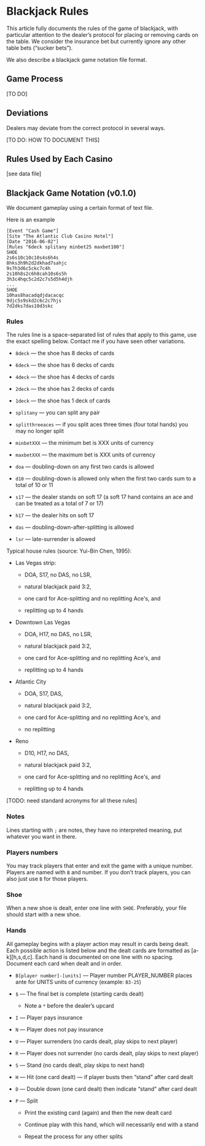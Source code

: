 Blackjack Rules
===============

This article fully documents the rules of the game of blackjack, with particular
attention to the dealer’s protocol for placing or removing cards on the table.
We consider the insurance bet but currently ignore any other table bets (“sucker
bets”).

We also describe a blackjack game notation file format.

Game Process
------------

[TO DO]

Deviations
----------

Dealers may deviate from the correct protocol in several ways.

[TO DO: HOW TO DOCUMENT THIS]

Rules Used by Each Casino
-------------------------

[see data file]

Blackjack Game Notation (v0.1.0)
--------------------------------

We document gameplay using a certain format of text file.

Here is an example

~~~~~~~~~~~~~~~~~~~~~~~~~~~~~~~~~~~~~~~~~~~~~~~~~~~~~~~~~~~~~~~~~~~~~~~~~~~~~~~~
[Event "Cash Game"]
[Site "The Atlantic Club Casino Hotel"]
[Date "2016-06-02"]
[Rules "6deck splitany minbet25 maxbet100"]
SHOE
2s6s10c10c10s4s6h4s
8hks3h9h2d2dkhad7sahjc
9s7h3d6c5ckc7c4h
2s10h8s2c6h8cah10s6s5h
3h3c4hqc5c2d2c7s5d5h4djh
...
SHOE
10has8hacadqdjdacacqc
9djc5s9skd2c6c2c7hjs
7d2dks7das10d3skc
~~~~~~~~~~~~~~~~~~~~~~~~~~~~~~~~~~~~~~~~~~~~~~~~~~~~~~~~~~~~~~~~~~~~~~~~~~~~~~~~

### Rules

The rules line is a space-separated list of rules that apply to this game, use
the exact spelling below. Contact me if you have seen other variations.

-   `8deck` — the shoe has 8 decks of cards

-   `6deck` — the shoe has 6 decks of cards

-   `4deck` — the shoe has 4 decks of cards

-   `2deck` — the shoe has 2 decks of cards

-   `1deck` — the shoe has 1 deck of cards

-   `splitany` — you can split any pair

-   `splitthreeaces` — if you split aces three times (four total hands) you may
    no longer split

-   `minbetXXX` — the minimum bet is XXX units of currency

-   `maxbetXXX` — the maximum bet is XXX units of currency

-   `doa` — doubling-down on any first two cards is allowed

-   `d10` — doubling-down is allowed only when the first two cards sum to a
    total of 10 or 11

-   `s17` — the dealer stands on soft 17 (a soft 17 hand contains an ace and can
    be treated as a total of 7 or 17)

-   `h17` — the dealer hits on soft 17

-   `das` — doubling-down-after-splitting is allowed

-   `lsr` — late-surrender is allowed

Typical house rules (source: Yui-Bin Chen, 1995):

-   Las Vegas strip:

    -   DOA, S17, no DAS, no LSR,

    -   natural blackjack paid 3:2,

    -   one card for Ace-splitting and no replitting Ace's, and

    -   replitting up to 4 hands

-   Downtown Las Vegas

    -   DOA, H17, no DAS, no LSR,

    -   natural blackjack paid 3:2,

    -   one card for Ace-splitting and no replitting Ace's, and

    -   replitting up to 4 hands

-   Atlantic City

    -   DOA, S17, DAS,

    -   natural blackjack paid 3:2,

    -   one card for Ace-splitting and no replitting Ace's, and

    -   no replitting

-   Reno

    -   D10, H17, no DAS,

    -   natural blackjack paid 3:2,

    -   one card for Ace-splitting and no replitting Ace's, and

    -   replitting up to 4 hands

[TODO: need standard acronyms for all these rules]

### Notes

Lines starting with `;` are notes, they have no interpreted meaning, put
whatever you want in there.

### Players numbers

You may track players that enter and exit the game with a unique number. Players
are named with `B` and number. If you don’t track players, you can also just use
`B` for those players.

### Shoe

When a new shoe is dealt, enter one line with `SHOE`. Preferably, your file
should start with a new shoe.

### Hands

All gameplay begins with a player action may result in cards being dealt. Each
possible action is listed below and the dealt cards are formatted as
[a-k][h,s,d,c]. Each hand is documented on one line with no spacing. Document
each card when dealt and in order.

-   `B[player number]-[units]` — Player number PLAYER\_NUMBER places ante for
    UNITS units of currency (example: `B3-25`)

-   `$` — The final bet is complete (starting cards dealt)

    -   Note a `*` before the dealer’s upcard

-   `I` — Player pays insurance

-   `N` — Player does not pay insurance

-   `U` — Player surrenders (no cards dealt, play skips to next player)

-   `R` — Player does not surrender (no cards dealt, play skips to next player)

-   `S` — Stand (no cards dealt, play skips to next hand)

-   `H` — Hit (one card dealt) — if player busts then “stand” after card dealt

-   `D` — Double down (one card dealt) then indicate “stand” after card dealt

-   `P` — Split

    -   Print the existing card (again) and then the new dealt card

    -   Continue play with this hand, which will necessarily end with a stand

    -   Repeat the process for any other splits
